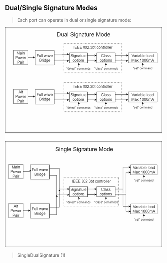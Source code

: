 Dual/Single Signature Modes
---------------------------

>   Each port can operate in dual or single signature mode:

![](media/a7fa36a7e1c284ce71231f6b976d29d5.png)

>   SingleDualSignature (1)
